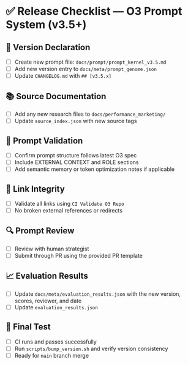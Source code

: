 # ✅ Release Checklist — O3 Prompt System (v3.5+)

## 🔖 Version Declaration
- [ ] Create new prompt file: `docs/prompt/prompt_kernel_v3.5.md`
- [ ] Add new version entry to `docs/meta/prompt_genome.json`
- [ ] Update `CHANGELOG.md` with `## [v3.5.x]`

## 📚 Source Documentation
- [ ] Add any new research files to `docs/performance_marketing/`
- [ ] Update `source_index.json` with new source tags

## 🧠 Prompt Validation
- [ ] Confirm prompt structure follows latest O3 spec
- [ ] Include EXTERNAL CONTEXT and ROLE sections
- [ ] Add semantic memory or token optimization notes if applicable

## 🔗 Link Integrity
- [ ] Validate all links using `CI Validate O3 Repo`
- [ ] No broken external references or redirects

## 🔍 Prompt Review
- [ ] Review with human strategist
- [ ] Submit through PR using the provided PR template

## 📈 Evaluation Results
- [ ] Update `docs/meta/evaluation_results.json` with the new version, scores, reviewer, and date
- [ ] Update `evaluation_results.json`

## 🧪 Final Test
- [ ] CI runs and passes successfully
- [ ] Run `scripts/bump_version.sh` and verify version consistency
- [ ] Ready for `main` branch merge

